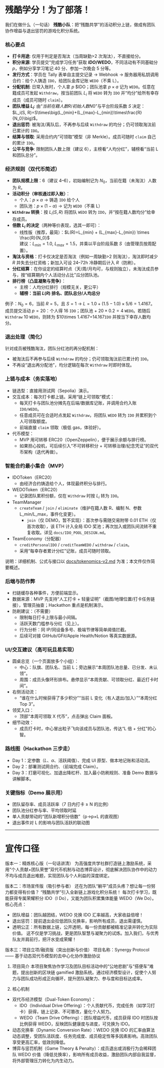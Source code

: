 # 残酷学分！为了部落！

我们在做什么（一句话）
**残酷小队**：把“残酷共学”的活动积分上链，做成有团队协作增益与退出惩罚的游戏化积分系统。

### 核心要点

- **打卡用途**: 仅用于判定是否淘汰（当周缺勤>2 次淘汰），不直接给分。
- **积分来源**: 学员提交“完成学习任务”获取 **$IDO/$WEDO**，不同活动有不同基础分 $p$，例如分享学习笔记 40 分、参加一次晚会 5 分等。
- **发行方式**：学员在 Tally 表单自主提交记录 -> Webhook -> 服务器用私钥调用合约：给个人铸造 `IDO`，给团队金库记账 `WEDO`（不乘 L）。
- **分配机制**: 日常入账时，个人拿 $p$ $IDO；团队池拿 $p\times a$ 记为 `WEDO`。任意在籍成员可发起 `Withdraw`，按当前团队 $L_i$ 将 `WEDO` 转为 `IDO` 并“均分”给所有幸存成员（成员可随时 `claim`）。
- **团队增益 $L_i$**: 由“$当前在籍人数 R/初始人数 N0$”与平台阶段系数 $S$ 决定：$L_i(S, R)=S\times\big(L_{min}+(L_{max}-L_{min})\times\frac{R}{N_0}\big)$。
- **退出惩罚**: 被淘汰/离队后，不再参与后续 `Withdraw` 的均分；仍可领取淘汰前已累计的 `IDO`。
- **结算与领取**: 采用合约内“可领取”模型（非 Merkle）。成员可随时 `claim` 自己的累计 `IDO`。
- **公平与竞争**: 限制团队人数上限（建议 6），主榜看“人均分红”，辅榜看“当前 L 和团队总分”。

### 经济规则（双代币简述）

- **团队规模上限**：6（建议 4–6），初始编制记为 $N_0$，当前在籍（未淘汰）人数为 $R$。
- **活动积分（审核通过即入账）**：
  - 个人：$p \times \alpha$ → 铸造 `IDO` 给个人
  - 团队池：$p \times (1-\alpha)$ → 记为 `WEDO`（不乘 L）
- **`Withdraw` 转换**：按 $L_i(S,R)$ 将团队 `WEDO` 转为 `IDO`，并“按在籍人数均分”给幸存成员。
- **倍数 $L_i$ 的决定**（两种等价表现，选其一即可）：
  - 线性版（推荐，最简）：$L(R)=L_{min} + (L_{max}-L_{min}) \times \frac{R}{N_0}$  
    建议：$L_{min}=1.0,\ L_{max}=1.5$，并乘以平台阶段系数 $S$（由管理员按周配置）。
- **淘汰与资格**：打卡仅决定是否淘汰（例如一周缺勤>2 则淘汰），淘汰即时减少 $R$ 并失去分红资格；新加入可设 24–72h 冷静期后计入 $R$（防刷）。
- **分红结算**：在你设定的结算时点（天/周/月均可，与规则独立），未淘汰成员参与，按“结算期内个人活动分占比”瓜分团队池。
- **排行榜（凸显凝聚与竞争）**：
  - 主榜：人均分红排行（规模无关，更公平）
  - **辅榜：当前 $L(R)$ 排名、团队总分/人均总分**

例子：$N_0=6$，当前 $R=5$，且 $S=1$ → $L=1.0+(1.5-1.0)\times 5/6=1.4167$。  
成员提交活动 $p=20$：个人得 16 `IDO`；团队池 + $20\times 0.2=4$ `WEDO`。若随后 `Withdraw` 10 `WEDO`，则转为 $10\times 1.4167=14.167`IDO` 并按当下幸存人数均分。

### 退出处理（简化）

针对成员被残酷淘汰，团队分红池的再分配机制：

- 被淘汰后不再参与后续 `Withdraw` 的均分；仍可领取淘汰前已累计的 `IDO`。
- 不再设“退出再分配池”，均分逻辑在每次 `Withdraw` 时即时体现。

### 上链与成本（务实落地）

- 链选型：直接用测试网（Sepolia）演示。
- 交互成本：每次打卡都上链。采用“链上可领取”模式：
  - 每天打卡与团队池分摊先在后端/数据库记账，并调用合约入账 `IDO/WEDO`。
  - 任意成员可在合适时点发起 `Withdraw`，将团队 `WEDO` 转为 `IDO` 并累积到个人可领取额度。
  - 前端直接 `claim` 领取（极低 gas，体验好）。
- 代币模型：
  - MVP 用可转移 ERC20（OpenZeppelin），便于展示余额与排行榜。
  - 如果担心投机，可后续引入“不可转移积分 + 可转移治理/纪念凭证”的双代币架构（迭代再做）。

### 智能合约最小集合（MVP）

- IDOToken（ERC20）
  - 由经济合约铸造给个人，体现最终积分与排行。
- WEDOToken（ERC20）
  - 记录团队累积份额，仅在 `Withdraw` 时按 $L_i$ 转为 `IDO`。
- TeamManager
  - `createTeam` / `join` / `eliminate`（维护在籍人数 R、编制 N、参数 L_min/L_max，事件化变更）。
    - `join`（仅 DEMO，暂不实现）：首次参与需随交易附带 0.01 ETH（仅首次收取），该 ETH 计入全局 IDO 奖池；再次加入或团队间流转不重复收取。详见 `docs/IDO_POOL_DESIGN.md`。
- TeamEconomy（分配器）
  - `creditPersonalIDO` / `creditTeamWEDO` / `withdraw` / `claim`。
  - 采用“每幸存者累计分红”记账，成员可随时领取。

说明：详细机制、公式与接口以 [docs/tokenomics-v2.md](./tokenomics-v2.md) 为准；本文件仅作简要概述。

### 后端与防作弊

- 扫链缓存各种事件，方便前端显示。
- 数据来源：MVP 先支持“人工打卡 + 轻量证明”（截图/地理位置/打卡任务链接），管理员抽查；Hackathon 重点是机制演示。
- 防刷建议：（不需要）
  - 限制每日打卡上限与最小间隔。
  - 活跃天数门槛参与分红（见上）。
  - 行为分析：同 IP/同设备多号、极端节律等简单阈值拦截。
  - 后续可对接 GitHub/GFit/Apple Health/Notion 等真实数据源。

### UI/交互建议（高可玩且易实现）

- 圆桌总览（一个页面放多个小组）：
  - 中心：队旗、团队名、当前 L；旁边展示“本周团队池总量、已分发、未认领”。
  - 周围：成员头像环形排布。悬停显示“本周贡献、可领取分红、最近打卡时间”。
- 右侧活动流：
  - “谁在什么时候获得了多少积分”“当前 L 变化（有人退出/加入）”“本周分红 Top 3”。
- 领奖入口：
  - 顶部“本周可领取 X 代币”，点击弹出 Claim 面板。
- 细节动效：
  - 成员打卡时，中心冒出粒子飞向该成员与团队池，传达“L 倍 + 分红”的心智。

### 路线图（Hackathon 三步走）

- Day 1：定参数（$L$、$α$、活跃阈值）、完成 UI 原型、做本地记账和活动流。
- Day 2：部署测试网合约、（前端完成 Claim）。
- Day 3：打磨可视化、加退出降杠杆、加入最小防刷规则、准备 Demo 数据与讲解脚本。

### 关键指标（Demo 展示用）

- 团队留存率、成员活跃率（7 日内打卡 ≥ N 的比例）
- 团队池分红参与率、平均领取时延
- 单人贡献带动的“团队新增积分倍数”（p→p×L 的直观图）
- 退出事件对 L 的影响与团队活跃的联动图

---

# 宣传口径

版本一：精炼核心版（一句话讲清）
为高强度共学社群打造链上激励系统，采用“个人贡献+团队荣誉”双代币机制与动态博弈设计，彻底解决团队协作中的动力不均与成员退出难题，实现团队与个人利益的深度绑定。

版本二：市场宣传版（吸引参与者）
还在为团队“躺平”成员头疼？想让每一份努力都变得有价值？
“残酷共学”引入全新链上游戏化积分系统！
每次打卡学习，既能获得专属荣耀积分 IDO（I Do），又能为团队积累集体能量 WEDO（We Do）。
核心亮点：

- 团队增益：团队越团结，WEDO 兑换 IDO 汇率越高，大家收益倍增！
- 退出惩罚：提前退出会拉低团队兑换率，影响所有成员，退出需谨慎。
- 透明公正：所有数据上链，公开透明，每一份贡献都被精准记录并转化为实际价值。
  这不仅是学习挑战，更是团队智慧与凝聚力的试炼。加入我们，与优秀队友并肩前行，把汗水变成荣耀！

版本三：项目立项/融资版（突出创新与价值）
项目名称：Synergy Protocol —— 基于动态双代币模型的去中心化协作激励协议

1. 项目简介
   本项目聚焦协作学习及团队目标活动中的“公地悲剧”与“搭便车”难题，提出创新的区块链 gamified 激励系统。通过经济模型设计，促使个人努力与团队成功形成正向循环，提升团队凝聚力、参与度和目标达成率。

2. 核心机制

- 双代币经济模型（Dual-Token Economy）：
  - IDO（Individual Drive Offering）：个人贡献代币，完成任务（如学习打卡）获得，链上记录、不可篡改，量化个人努力。
  - WEDO（Team Drive Offering）：团队增益代币，成员获得 IDO 时团队按比例获得 WEDO，反映团队健康度与进度，可兑换为 IDO。
- 动态兑换率（Dynamic Conversion Rate）：WEDO 兑换 IDO 的汇率由算法动态调整，受团队活跃度、任务完成度、成员稳定性等多因素影响。高效团队享受更高汇率，低效则降低。
- 博弈与惩罚机制（Game Theory & Penalty）：成员退出或消极行为会稀释团队 WEDO 价值（降低兑换率），影响所有成员收益，激励团队内部自我监督，将外部管理压力转化为内生动力。
